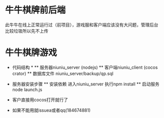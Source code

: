 # 牛牛棋牌前后端
此牛牛在线上正常运行过（前项目），游戏服和客户端应该没有大问题，管理后台比较垃圾所以先不上传

# 牛牛棋牌游戏
* 代码结构 *
** 服务器niuniu_server (nodejs)
** 客户端niuniu_client (cocos crator)
** 数据库文件 niuniu_server/backup/qp.sql

* 服务器安装步骤
** 安装依赖 进入niuniu_server  执行npm install 
** 启动服务 node launch.js

* 客户直接用cocos打开就行了


* 如果不能用就issuea或者qq(184674881)

